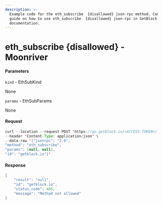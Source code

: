 ```yaml
---
description: >-
  Example code for the eth_subscribe  {disallowed} json-rpc method. Сomplete
  guide on how to use eth_subscribe  {disallowed} json-rpc in GetBlock.io Web3
  documentation.
---
```


# eth\_subscribe {disallowed} - Moonriver

#### Parameters

`kind` - EthSubKind

None

`params` - EthSubParams

None

#### Request

```java
curl --location --request POST 'https://go.getblock.io/<ACCESS-TOKEN>/' \
--header 'Content-Type: application/json' \
--data-raw '{"jsonrpc": "2.0",
"method": "eth_subscribe",
"params": [null, null],
"id": "getblock.io"}'
```

#### Response

```java
{
    "result": "null",
    "id": "getblock.io",
    "status_code": 405,
    "message": "Method not allowed"
}
```
